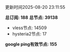 更新时间2025-08-20 23:11:55

**总订阅: 188**
**总节点: 39138**
- vless节点: 14509
- hysteria2节点: 17

**google ping有效节点: 155**
